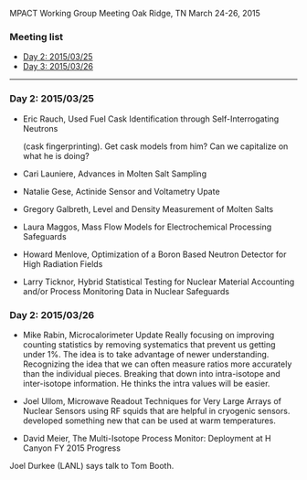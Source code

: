 MPACT Working Group Meeting
Oak Ridge, TN
March 24-26, 2015

### Meeting list
* [Day 2: 2015/03/25](#meeting-20150325)
* [Day 3: 2015/03/26](#meeting-20150326)

***

### Day 2: 2015/03/25
* Eric Rauch, Used Fuel Cask Identification through Self-Interrogating Neutrons

    (cask fingerprinting).
    Get cask models from him?
    Can we capitalize on what he is doing?

* Cari Launiere, Advances in Molten Salt Sampling

* Natalie Gese, Actinide Sensor and Voltametry Upate

* Gregory Galbreth, Level and Density Measurement of Molten Salts

* Laura Maggos, Mass Flow Models for Electrochemical Processing Safeguards

* Howard Menlove, Optimization of a Boron Based Neutron Detector for High Radiation Fields

* Larry Ticknor, Hybrid Statistical Testing for Nuclear Material Accounting and/or Process Monitoring Data in Nuclear Safeguards

### Day 2: 2015/03/26
* Mike Rabin, Microcalorimeter Update
Really focusing on improving counting statistics by removing systematics that prevent us getting under 1%. 
The idea is to take advantage of newer understanding.
Recognizing the idea that we can often measure ratios more accurately than the individual pieces. 
Breaking that down into intra-isotope and inter-isotope information. 
He thinks the intra values will be easier.

* Joel Ullom, Microwave Readout Techniques for Very Large Arrays of Nuclear Sensors
using RF squids that are helpful in cryogenic sensors. 
developed something new that can be used at warm temperatures.

* David Meier, The Multi-Isotope Process Monitor: Deployment at H Canyon FY 2015 Progress



Joel Durkee (LANL) says talk to Tom Booth.






